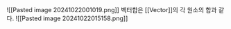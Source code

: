 ![[Pasted image 20241022001019.png]]
벡터합은 [[Vector]]의 각 원소의 합과 같다.
![[Pasted image 20241022015158.png]]